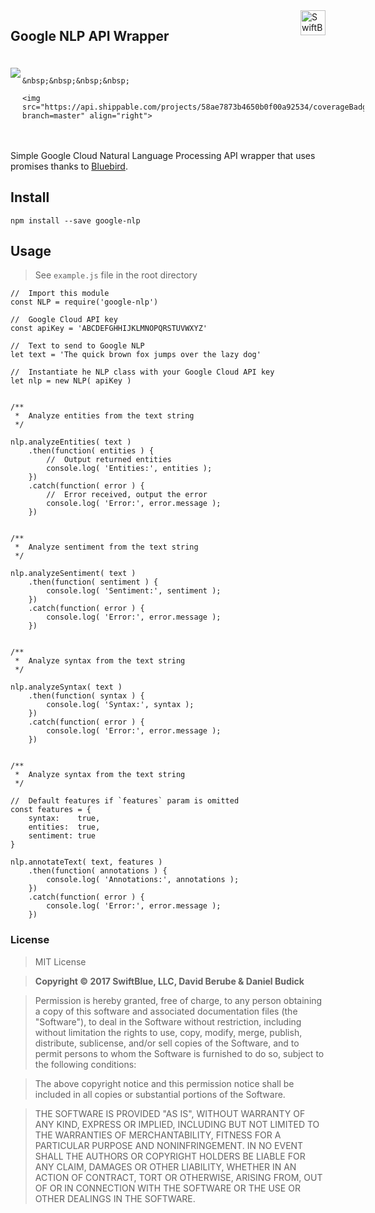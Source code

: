<a href="https://swiftblue.com/">
    <img src="http://static.swiftblue.net/brand/logo.png" alt="SwiftBlue logo" title="SwiftBlue" align="right" height="40" />
</a>

## Google NLP API Wrapper

<div style="display: inline-block; margin: 20px 0;">
	<img src="https://api.shippable.com/projects/58ae7873b4650b0f00a92534/badge?branch=master" align="left">

	&nbsp;&nbsp;&nbsp;&nbsp;

	<img src="https://api.shippable.com/projects/58ae7873b4650b0f00a92534/coverageBadge?branch=master" align="right">
<div style="clear: both;"></div></div>

Simple Google Cloud Natural Language Processing API wrapper that uses promises thanks to [Bluebird](https://github.com/petkaantonov/bluebird).

## Install

`npm install --save google-nlp`

## Usage

> See `example.js` file in the root directory


```
//	Import this module
const NLP = require('google-nlp')

//	Google Cloud API key
const apiKey = 'ABCDEFGHHIJKLMNOPQRSTUVWXYZ'

// 	Text to send to Google NLP
let text = 'The quick brown fox jumps over the lazy dog'

// 	Instantiate he NLP class with your Google Cloud API key
let nlp = new NLP( apiKey )


/**
 *  Analyze entities from the text string
 */

nlp.analyzeEntities( text )
	.then(function( entities ) {
		// 	Output returned entities
		console.log( 'Entities:', entities );
	})
	.catch(function( error ) {
		// 	Error received, output the error
		console.log( 'Error:', error.message );
	})


/**
 *  Analyze sentiment from the text string
 */

nlp.analyzeSentiment( text )
	.then(function( sentiment ) {
		console.log( 'Sentiment:', sentiment );
	})
	.catch(function( error ) {
		console.log( 'Error:', error.message );
	})


/**
 *  Analyze syntax from the text string
 */

nlp.analyzeSyntax( text )
	.then(function( syntax ) {
		console.log( 'Syntax:', syntax );
	})
	.catch(function( error ) {
		console.log( 'Error:', error.message );
	})


/**
 *  Analyze syntax from the text string
 */

//	Default features if `features` param is omitted
const features = {
	syntax:    true,
	entities:  true,
	sentiment: true
}

nlp.annotateText( text, features )
	.then(function( annotations ) {
		console.log( 'Annotations:', annotations );
	})
	.catch(function( error ) {
		console.log( 'Error:', error.message );
	})

```

### License

> MIT License

> **Copyright © 2017 SwiftBlue, LLC, David Berube & Daniel Budick**

> Permission is hereby granted, free of charge, to any person obtaining a copy
of this software and associated documentation files (the "Software"), to deal
in the Software without restriction, including without limitation the rights
to use, copy, modify, merge, publish, distribute, sublicense, and/or sell
copies of the Software, and to permit persons to whom the Software is
furnished to do so, subject to the following conditions:

> The above copyright notice and this permission notice shall be included in all
copies or substantial portions of the Software.

> THE SOFTWARE IS PROVIDED "AS IS", WITHOUT WARRANTY OF ANY KIND, EXPRESS OR
IMPLIED, INCLUDING BUT NOT LIMITED TO THE WARRANTIES OF MERCHANTABILITY,
FITNESS FOR A PARTICULAR PURPOSE AND NONINFRINGEMENT. IN NO EVENT SHALL THE
AUTHORS OR COPYRIGHT HOLDERS BE LIABLE FOR ANY CLAIM, DAMAGES OR OTHER
LIABILITY, WHETHER IN AN ACTION OF CONTRACT, TORT OR OTHERWISE, ARISING FROM,
OUT OF OR IN CONNECTION WITH THE SOFTWARE OR THE USE OR OTHER DEALINGS IN THE
SOFTWARE.
